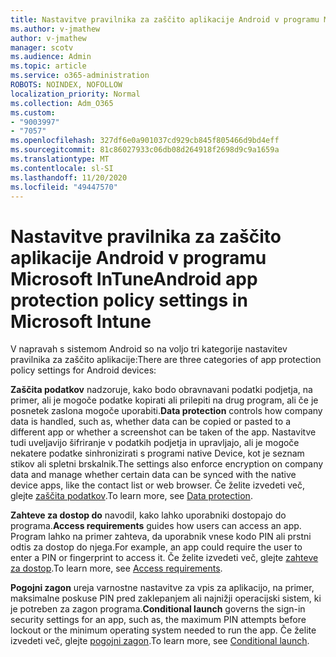 ```yaml
---
title: Nastavitve pravilnika za zaščito aplikacije Android v programu Microsoft InTune
ms.author: v-jmathew
author: v-jmathew
manager: scotv
ms.audience: Admin
ms.topic: article
ms.service: o365-administration
ROBOTS: NOINDEX, NOFOLLOW
localization_priority: Normal
ms.collection: Adm_O365
ms.custom:
- "9003997"
- "7057"
ms.openlocfilehash: 327df6e0a901037cd929cb845f805466d9bd4eff
ms.sourcegitcommit: 81c86027933c06db08d264918f2698d9c9a1659a
ms.translationtype: MT
ms.contentlocale: sl-SI
ms.lasthandoff: 11/20/2020
ms.locfileid: "49447570"
---
```

# <a name="android-app-protection-policy-settings-in-microsoft-intune"></a><span data-ttu-id="b4c66-102">Nastavitve pravilnika za zaščito aplikacije Android v programu Microsoft InTune</span><span class="sxs-lookup"><span data-stu-id="b4c66-102">Android app protection policy settings in Microsoft Intune</span></span>

<span data-ttu-id="b4c66-103">V napravah s sistemom Android so na voljo tri kategorije nastavitev pravilnika za zaščito aplikacije:</span><span class="sxs-lookup"><span data-stu-id="b4c66-103">There are three categories of app protection policy settings for Android devices:</span></span>

<span data-ttu-id="b4c66-104">**Zaščita podatkov** nadzoruje, kako bodo obravnavani podatki podjetja, na primer, ali je mogoče podatke kopirati ali prilepiti na drug program, ali če je posnetek zaslona mogoče uporabiti.</span><span class="sxs-lookup"><span data-stu-id="b4c66-104">**Data protection** controls how company data is handled, such as, whether data can be copied or pasted to a different app or whether a screenshot can be taken of the app.</span></span> <span data-ttu-id="b4c66-105">Nastavitve tudi uveljavijo šifriranje v podatkih podjetja in upravljajo, ali je mogoče nekatere podatke sinhronizirati s programi native Device, kot je seznam stikov ali spletni brskalnik.</span><span class="sxs-lookup"><span data-stu-id="b4c66-105">The settings also enforce encryption on company data and manage whether certain data can be synced with the native device apps, like the contact list or web browser.</span></span> <span data-ttu-id="b4c66-106">Če želite izvedeti več, glejte [zaščita podatkov](https://go.microsoft.com/fwlink/?linkid=2135259).</span><span class="sxs-lookup"><span data-stu-id="b4c66-106">To learn more, see [Data protection](https://go.microsoft.com/fwlink/?linkid=2135259).</span></span>

<span data-ttu-id="b4c66-107">**Zahteve za dostop do** navodil, kako lahko uporabniki dostopajo do programa.</span><span class="sxs-lookup"><span data-stu-id="b4c66-107">**Access requirements** guides how users can access an app.</span></span> <span data-ttu-id="b4c66-108">Program lahko na primer zahteva, da uporabnik vnese kodo PIN ali prstni odtis za dostop do njega.</span><span class="sxs-lookup"><span data-stu-id="b4c66-108">For example, an app could require the user to enter a PIN or fingerprint to access it.</span></span> <span data-ttu-id="b4c66-109">Če želite izvedeti več, glejte [zahteve za dostop](https://go.microsoft.com/fwlink/?linkid=2135260).</span><span class="sxs-lookup"><span data-stu-id="b4c66-109">To learn more, see [Access requirements](https://go.microsoft.com/fwlink/?linkid=2135260).</span></span>

<span data-ttu-id="b4c66-110">**Pogojni zagon** ureja varnostne nastavitve za vpis za aplikacijo, na primer, maksimalne poskuse PIN pred zaklepanjem ali najnižji operacijski sistem, ki je potreben za zagon programa.</span><span class="sxs-lookup"><span data-stu-id="b4c66-110">**Conditional launch** governs the sign-in security settings for an app, such as, the maximum PIN attempts before lockout or the minimum operating system needed to run the app.</span></span> <span data-ttu-id="b4c66-111">Če želite izvedeti več, glejte [pogojni zagon](https://go.microsoft.com/fwlink/?linkid=2135507).</span><span class="sxs-lookup"><span data-stu-id="b4c66-111">To learn more, see [Conditional launch](https://go.microsoft.com/fwlink/?linkid=2135507).</span></span>
